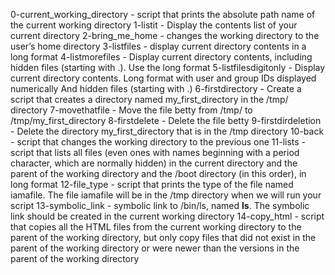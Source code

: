 0-current_working_directory - script that prints the absolute path name of the current working directory
1-listit - Display the contents list of your current directory
2-bring_me_home - changes the working directory to the user’s home directory
3-listfiles - display current directory contents in a long format
4-listmorefiles - Display current directory contents, including hidden files (starting with .). Use the long format
5-listfilesdigitonly - Display current directory contents. Long format with user and group IDs displayed numerically And hidden files (starting with .)
6-firstdirectory - Create a script that creates a directory named my_first_directory in the /tmp/ directory
7-movethatfile - Move the file betty from /tmp/ to /tmp/my_first_directory
8-firstdelete - Delete the file betty
9-firstdirdeletion - Delete the directory my_first_directory that is in the /tmp directory
10-back - script that changes the working directory to the previous one
11-lists - script that lists all files (even ones with names beginning with a period character, which are normally hidden) in the current directory and the parent of the working directory and the /boot directory (in this order), in long format
12-file_type - script that prints the type of the file named iamafile. The file iamafile will be in the /tmp directory when we will run your script
13-symbolic_link - symbolic link to /bin/ls, named __ls__. The symbolic link should be created in the current working directory
14-copy_html - script that copies all the HTML files from the current working directory to the parent of the working directory, but only copy files that did not exist in the parent of the working directory or were newer than the versions in the parent of the working directory
